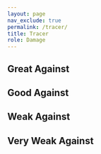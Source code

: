 ```yaml
---
layout: page
nav_exclude: true
permalink: /tracer/
title: Tracer
role: Damage
---
```

## Great Against

## Good Against

## Weak Against

## Very Weak Against